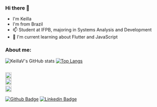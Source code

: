 ### Hi there 👋
- I'm Keilla
- I'm from Brazil 
- 📫 Student at IFPB, majoring in Systems Analysis and Development
- 🌱 I'm current learning about Flutter and JavaScript

### About me:
![KeillaV's GitHub stats](https://github-readme-stats.vercel.app/api?username=KeillaV&show_icons=true&theme=dark)
[![Top Langs](https://github-readme-stats.vercel.app/api/top-langs/?username=KeillaV&theme=dark)](https://github.com/KeillaV/github-readme-stats)

<code>
<img height= "20"src= "https://img.shields.io/badge/Java-ED8B00?style=for-the-badge&logo=java&logoColor=white">
<img height= "20"src= "https://img.shields.io/badge/Python-FFD43B?style=for-the-badge&logo=python&logoColor=darkgreen"> 
<img height= "20"src= "https://img.shields.io/badge/MySQL-00000F?style=for-the-badge&logo=mysql&logoColor=white">
</code>


[![Github Badge](https://img.shields.io/badge/-Github-000?style=flat-square&logo=Github&logoColor=white&link=https://github.com/KeillaV)](https://github.com/KeillaV) [![Linkedin Badge](https://img.shields.io/badge/-LinkedIn-blue?style=flat-square&logo=Linkedin&logoColor=white&link=https://www.linkedin.com/in/keilla-vitória-felipe-bezerra-785437221/)](https://www.linkedin.com/in/keilla-vitória-felipe-bezerra-785437221/)



<!--
**KeillaV/KeillaV** is a ✨ _special_ ✨ repository because its `README.md` (this file) appears on your GitHub profile.

Here are some ideas to get you started:

- 🔭 I’m currently working on ...
- 🌱 I’m currently learning ...
- 👯 I’m looking to collaborate on ...
- 🤔 I’m looking for help with ...
- 💬 Ask me about ...
- 📫 How to reach me: ...
- 😄 Pronouns: ...
- ⚡ Fun fact: ...
-->
